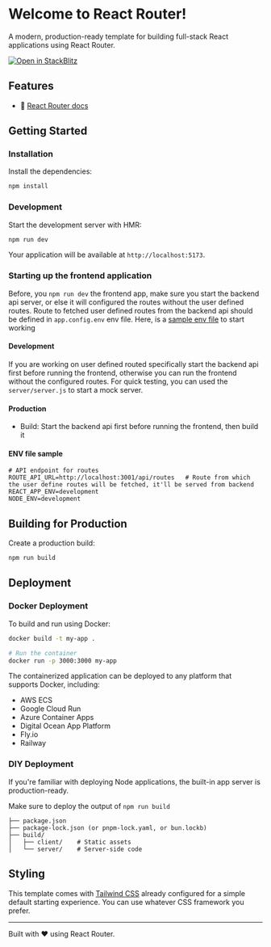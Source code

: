 # Welcome to React Router!

A modern, production-ready template for building full-stack React applications using React Router.

[![Open in StackBlitz](https://developer.stackblitz.com/img/open_in_stackblitz.svg)](https://stackblitz.com/github/remix-run/react-router-templates/tree/main/default)

## Features

- 📖 [React Router docs](https://reactrouter.com/)

## Getting Started

### Installation

Install the dependencies:

```bash
npm install
```

### Development

Start the development server with HMR:

```bash
npm run dev
```

Your application will be available at `http://localhost:5173`.

### Starting up the frontend application

Before, you `npm run dev` the frontend app, make sure you start the backend api server, or else it will configured the routes without the user defined routes.
Route to fetched user defined routes from the backend api should be defined in `app.config.env` env file. Here, is a [sample env file](#env-file-sample) to start working

#### Development

If you are working on user defined routed specifically start the backend api first before running the frontend, otherwise you can run the frontend without the configured routes.
For quick testing, you can used the `server/server.js` to start a mock server.

#### Production

- Build: Start the backend api first before running the frontend, then build it

#### ENV file sample

```env
# API endpoint for routes
ROUTE_API_URL=http://localhost:3001/api/routes   # Route from which the user define routes will be fetched, it'll be served from backend
REACT_APP_ENV=development
NODE_ENV=development
```

## Building for Production

Create a production build:

```bash
npm run build
```

## Deployment

### Docker Deployment

To build and run using Docker:

```bash
docker build -t my-app .

# Run the container
docker run -p 3000:3000 my-app
```

The containerized application can be deployed to any platform that supports Docker, including:

- AWS ECS
- Google Cloud Run
- Azure Container Apps
- Digital Ocean App Platform
- Fly.io
- Railway

### DIY Deployment

If you're familiar with deploying Node applications, the built-in app server is production-ready.

Make sure to deploy the output of `npm run build`

```
├── package.json
├── package-lock.json (or pnpm-lock.yaml, or bun.lockb)
├── build/
│   ├── client/    # Static assets
│   └── server/    # Server-side code
```

## Styling

This template comes with [Tailwind CSS](https://tailwindcss.com/) already configured for a simple default starting experience. You can use whatever CSS framework you prefer.

---

Built with ❤️ using React Router.
